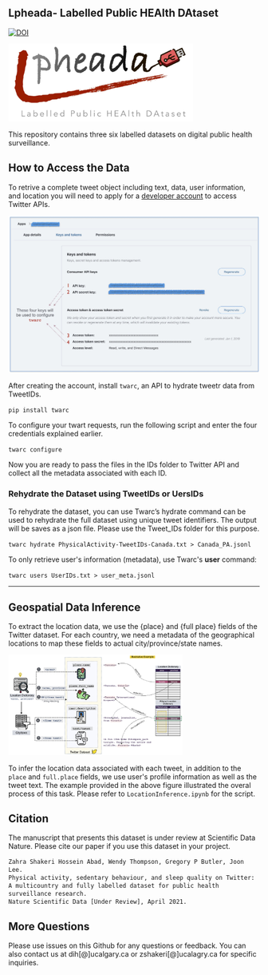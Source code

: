 ## Lpheada- Labelled Public HEAlth DAtaset
[![DOI](https://zenodo.org/badge/354686567.svg)](https://zenodo.org/badge/latestdoi/354686567)


<img src="/Images/lpheada.jpg" width="370">
 
This repository contains three six labelled datasets on digital public health surveillance. 



## How to Access the Data

To retrive a complete tweet object including text, data, user information, and location you will need to apply for a [developer account](https://developer.twitter.com/en/solutions/academic-research) to access Twitter APIs.


<img src="/Images/twarc.jpg" width="700">

After creating the account, install `twarc`, an API to hydrate tweetr data from TweetIDs. 

`pip install twarc`

To configure your twart requests, run the following script and enter the four credentials explained earlier.

`twarc configure`

Now you are ready to pass the files in the IDs folder to Twitter API and collect all the metadata associated with each ID.

### Rehydrate the Dataset using TweetIDs or UersIDs

To rehydrate the dataset, you can use Twarc’s hydrate command can be used to rehydrate the full dataset using unique tweet identifiers. The output will be saves as a json file. Please use the Tweet_IDs folder for this purpose.  

`twarc hydrate PhysicalActivity-TweetIDs-Canada.txt > Canada_PA.jsonl`

 To only retrieve user's information (metadata), use Twarc's **user** command:
 
 `twarc users UserIDs.txt > user_meta.jsonl`

------------------------------------------------------------------


## Geospatial Data Inference
To extract the location data, we use the {place} and {full place} fields of the Twitter dataset. For each country, we need a metadata of the geographical locations to map these fields to actual city/province/state names.

<img src="/Images/LocationProcessU.jpg" width="350">

To infer the location data associated with each tweet, in addition to the `place` and `full.place` fields, we use user's profile information as well as the tweet text. The example provided in the above figure illustrated the overal process of this task. Please refer to `LocationInference.ipynb` for the script. 

## Citation

The manuscript that presents this dataset is under review at Scientific Data Nature. Please cite our paper if you use this dataset in your project.

``` 
Zahra Shakeri Hossein Abad, Wendy Thompson, Gregory P Butler, Joon Lee. 
Physical activity, sedentary behaviour, and sleep quality on Twitter:
A multicountry and fully labelled dataset for public health surveillance research.
Nature Scientific Data [Under Review], April 2021.
```

## More Questions

Please use issues on this Github for any questions or feedback. You can also contact us at dih[@]ucalgary.ca or zshakeri[@]ucalagry.ca for specific inquiries.  
